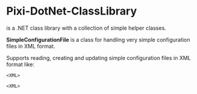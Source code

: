 # Pixi-DotNet-ClassLibrary

is a .NET class library with a collection of simple helper classes.

**SimpleConfigurationFile** is a class for handling very simple configuration files in XML format.  

Supports reading, creating and updating simple configuration files in XML format like:
````
<XML>

<XML>
````

